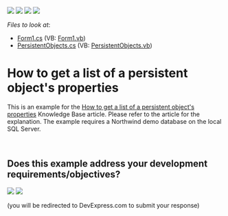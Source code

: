 <!-- default badges list -->
![](https://img.shields.io/endpoint?url=https://codecentral.devexpress.com/api/v1/VersionRange/128585948/13.1.4%2B)
[![](https://img.shields.io/badge/Open_in_DevExpress_Support_Center-FF7200?style=flat-square&logo=DevExpress&logoColor=white)](https://supportcenter.devexpress.com/ticket/details/E725)
[![](https://img.shields.io/badge/📖_How_to_use_DevExpress_Examples-e9f6fc?style=flat-square)](https://docs.devexpress.com/GeneralInformation/403183)
[![](https://img.shields.io/badge/💬_Leave_Feedback-feecdd?style=flat-square)](#does-this-example-address-your-development-requirementsobjectives)
<!-- default badges end -->
<!-- default file list -->
*Files to look at*:

* [Form1.cs](./CS/Form1.cs) (VB: [Form1.vb](./VB/Form1.vb))
* [PersistentObjects.cs](./CS/PersistentObjects.cs) (VB: [PersistentObjects.vb](./VB/PersistentObjects.vb))
<!-- default file list end -->
# How to get a list of a persistent object's properties


<p>This is an example for the <a href="https://www.devexpress.com/Support/Center/p/A2594">How to get a list of a persistent object's properties</a> Knowledge Base article. Please refer to the article for the explanation. The example requires a Northwind demo database on the local SQL Server.</p>

<br/>


<!-- feedback -->
## Does this example address your development requirements/objectives?

[<img src="https://www.devexpress.com/support/examples/i/yes-button.svg"/>](https://www.devexpress.com/support/examples/survey.xml?utm_source=github&utm_campaign=XPO_how-to-get-a-list-of-a-persistent-objects-properties-e725&~~~was_helpful=yes) [<img src="https://www.devexpress.com/support/examples/i/no-button.svg"/>](https://www.devexpress.com/support/examples/survey.xml?utm_source=github&utm_campaign=XPO_how-to-get-a-list-of-a-persistent-objects-properties-e725&~~~was_helpful=no)

(you will be redirected to DevExpress.com to submit your response)
<!-- feedback end -->
